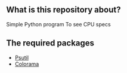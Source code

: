 ## What is this repository about?

Simple Python program To see CPU specs

## The required packages

- [Psutil](https://psutil.readthedocs.io/en/latest/#)
- [Colorama](https://linuxhint.com/colorama-python/)
